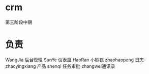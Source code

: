 # crm
第三阶段中期
# 负责
WangJia 后台管理
SunYe 仪表盘 
HaoRan 小铃铛
zhaohaopeng 日志
zhaoyingxiang 产品
shenqi 任务审批
zhangwei通讯录